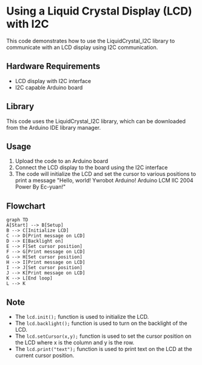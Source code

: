 # Using a Liquid Crystal Display (LCD) with I2C

This code demonstrates how to use the LiquidCrystal_I2C library to communicate with an LCD display using I2C communication.

## Hardware Requirements
- LCD display with I2C interface
- I2C capable Arduino board

## Library
This code uses the LiquidCrystal_I2C library, which can be downloaded from the Arduino IDE library manager.

## Usage
1. Upload the code to an Arduino board
2. Connect the LCD display to the board using the I2C interface
3. The code will initialize the LCD and set the cursor to various positions to print a message "Hello, world! Ywrobot Arduino! Arduino LCM IIC 2004 Power By Ec-yuan!"

## Flowchart 

```mermaid
graph TD
A[Start] --> B[Setup]
B --> C[Initialize LCD]
C --> D[Print message on LCD]
D --> E[Backlight on]
E --> F[Set cursor position]
F --> G[Print message on LCD]
G --> H[Set cursor position]
H --> I[Print message on LCD]
I --> J[Set cursor position]
J --> K[Print message on LCD]
K --> L[End loop]
L --> K
```

## Note
- The `lcd.init();` function is used to initialize the LCD.
- The `lcd.backlight();` function is used to turn on the backlight of the LCD.
- The `lcd.setCursor(x,y);` function is used to set the cursor position on the LCD where x is the column and y is the row.
- The `lcd.print("text");` function is used to print text on the LCD at the current cursor position.

